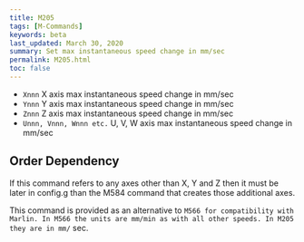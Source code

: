 ```yaml
---
title: M205
tags: [M-Commands] 
keywords: beta 
last_updated: March 30, 2020 
summary: Set max instantaneous speed change in mm/sec 
permalink: M205.html
toc: false 
---
```



* `Xnnn` X axis max instantaneous speed change in mm/sec
* `Ynnn` Y axis max instantaneous speed change in mm/sec
* `Znnn` Z axis max instantaneous speed change in mm/sec
* `Unnn, Vnnn, Wnnn etc.` U, V, W axis  max instantaneous speed change in mm/sec

## Order Dependency

If this command refers to any axes other than X, Y and Z then it must be later in config.g than the M584 command that creates those additional axes.

This command is provided as an alternative to ` M566 for compatibility with Marlin. In M566 the units are mm/min as with all other speeds. In M205 they are in mm/ ` sec.

